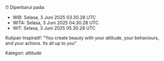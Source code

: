 ⏰ Diperbarui pada:
- WIB: Selasa, 3 Juni 2025 03.30.28 UTC
- WITA: Selasa, 3 Juni 2025 04.30.28 UTC
- WIT: Selasa, 3 Juni 2025 05.30.28 UTC

Kutipan Inspiratif:
"You create beauty with your attitude, your behaviours, and your actions. Its all up to you"


Kategori: attitude

